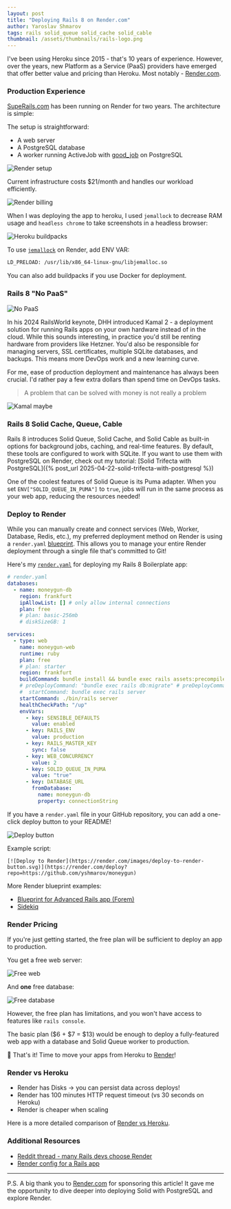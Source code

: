 ```yaml
---
layout: post
title: "Deploying Rails 8 on Render.com"
author: Yaroslav Shmarov
tags: rails solid_queue solid_cache solid_cable
thumbnail: /assets/thumbnails/rails-logo.png
---
```


I've been using Heroku since 2015 - that's 10 years of experience. However, over the years, new Platform as a Service (PaaS) providers have emerged that offer better value and pricing than Heroku. Most notably - [Render.com](https://fnf.dev/4i8skLA).

### Production Experience

[SupeRails.com](https://superails.com) has been running on Render for two years. The architecture is simple:

The setup is straightforward:

- A web server
- A PostgreSQL database
- A worker running ActiveJob with [good_job](https://blog.superails.com/background-jobs-good-job) on PostgreSQL

![Render setup](/assets/render/render-sr-1-setup.png)

Current infrastructure costs $21/month and handles our workload efficiently.

![Render billing](/assets/render/render-sr-2-billing.png)

When I was deploying the app to heroku, I used `jemallock` to decrease RAM usage and `headless chrome` to take screenshots in a headless browser:

![Heroku buildpacks](/assets/render/render-heroku-buildpacks.png)

To use [`jemallock`](https://community.render.com/t/how-to-use-jemalloc-in-ruby-web-service/1183) on Render, add ENV VAR:

```sh
LD_PRELOAD: /usr/lib/x86_64-linux-gnu/libjemalloc.so
```

You can also add buildpacks if you use Docker for deployment.

### Rails 8 "No PaaS"

![No PaaS](/assets/render/render-nopaas.png)

In his 2024 RailsWorld keynote, DHH introduced Kamal 2 - a deployment solution for running Rails apps on your own hardware instead of in the cloud. While this sounds interesting, in practice you'd still be renting hardware from providers like Hetzner. You'd also be responsible for managing servers, SSL certificates, multiple SQLite databases, and backups. This means more DevOps work and a new learning curve.

For me, ease of production deployment and maintenance has always been crucial. I'd rather pay a few extra dollars than spend time on DevOps tasks.

> A problem that can be solved with money is not really a problem

![Kamal maybe](/assets/render/render-kamal-maybe.png)

### Rails 8 Solid Cache, Queue, Cable

Rails 8 introduces Solid Queue, Solid Cache, and Solid Cable as built-in options for background jobs, caching, and real-time features. By default, these tools are configured to work with SQLite. If you want to use them with PostgreSQL on Render, check out my tutorial: [Solid Trifecta with PostgreSQL]({% post_url 2025-04-22-solid-trifecta-with-postgresql %})

One of the coolest features of Solid Queue is its Puma adapter. When you set `ENV["SOLID_QUEUE_IN_PUMA"]` to `true`, jobs will run in the same process as your web app, reducing the resources needed!

### Deploy to Render

While you can manually create and connect services (Web, Worker, Database, Redis, etc.), my preferred deployment method on Render is using a `render.yaml` [blueprint](https://fnf.dev/4i8skLA). This allows you to manage your entire Render deployment through a single file that's committed to Git!

Here's my [`render.yaml`](https://github.com/yshmarov/moneygun/blob/main/render.yaml) for deploying my Rails 8 Boilerplate app:

```yml
# render.yaml
databases:
  - name: moneygun-db
    region: frankfurt
    ipAllowList: [] # only allow internal connections
    plan: free
    # plan: basic-256mb
    # diskSizeGB: 1

services:
  - type: web
    name: moneygun-web
    runtime: ruby
    plan: free
    # plan: starter
    region: frankfurt
    buildCommand: bundle install && bundle exec rails assets:precompile && bundle exec rails assets:clean && bundle exec rails db:migrate
    # preDeployCommand: "bundle exec rails db:migrate" # preDeployCommand only available on paid instance types
    #  startCommand: bundle exec rails server
    startCommand: ./bin/rails server
    healthCheckPath: "/up"
    envVars:
      - key: SENSIBLE_DEFAULTS
        value: enabled
      - key: RAILS_ENV
        value: production
      - key: RAILS_MASTER_KEY
        sync: false
      - key: WEB_CONCURRENCY
        value: 2
      - key: SOLID_QUEUE_IN_PUMA
        value: "true"
      - key: DATABASE_URL
        fromDatabase:
          name: moneygun-db
          property: connectionString
```

If you have a `render.yaml` file in your GitHub repository, you can add a one-click deploy button to your README!

![Deploy button](/assets/render/render-deploy-button.png)

Example script:

```
[![Deploy to Render](https://render.com/images/deploy-to-render-button.svg)](https://render.com/deploy?repo=https://github.com/yshmarov/moneygun)
```

More Render blueprint examples:

- [Blueprint for Advanced Rails app (Forem)](https://github.com/render-examples/forem/blob/master/render.yaml)
- [Sidekiq](https://render.com/docs/deploy-rails-sidekiq)

### Render Pricing

If you're just getting started, the free plan will be sufficient to deploy an app to production.

You get a free web server:

![Free web](/assets/render/render-free-web.png)

And **one** free database:

![Free database](/assets/render/render-free-db.png)

However, the free plan has limitations, and you won't have access to features like `rails console`.

The basic plan ($6 + $7 = $13) would be enough to deploy a fully-featured web app with a database and Solid Queue worker to production.

🤠 That's it! Time to move your apps from Heroku to [Render](https://fnf.dev/4i8skLA)!

### Render vs Heroku

- Render has Disks -> you can persist data across deploys!
- Render has 100 minutes HTTP request timeout (vs 30 seconds on Heroku)
- Render is cheaper when scaling

Here is a more detailed comparison of [Render vs Heroku](https://render.com/docs/render-vs-heroku-comparison).

### Additional Resources

- [Reddit thread - many Rails devs choose Render](https://www.reddit.com/r/rails/comments/1jwanqp/please_recommend_a_paas_that_is_not_heroku/)
- [Render config for a Rails app](https://businessclasskit.com/docs/how-to-deploy-rails-sidekiq-render/)

---

P.S. A big thank you to [Render.com](https://fnf.dev/4i8skLA) for sponsoring this article! It gave me the opportunity to dive deeper into deploying Solid with PostgreSQL and explore Render.
